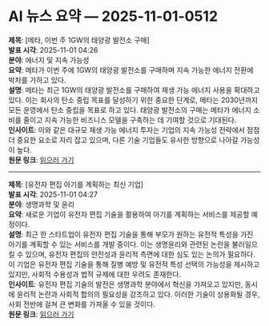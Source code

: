 # AI 뉴스 요약 — 2025-11-01-0512

**제목**: [메타, 이번 주 1GW의 태양광 발전소 구매]  
**발표 시각**: 2025-11-01 04:26  
**분야**: 에너지 및 지속 가능성  
**요약**: 메타가 이번 주에 1GW의 태양광 발전소를 구매하며 지속 가능한 에너지 전환에 박차를 가하고 있다.  
**설명**: 메타는 최근 1GW의 태양광 발전소를 구매하여 재생 가능 에너지 사용을 확대하고 있다. 이는 회사의 탄소 중립 목표를 달성하기 위한 중요한 단계로, 메타는 2030년까지 모든 운영에서 탄소 중립을 목표로 하고 있다. 태양광 발전소의 구매는 메타가 에너지 소비를 줄이고 지속 가능한 비즈니스 모델을 구축하는 데 기여할 것으로 기대된다.  
**인사이트**: 이와 같은 대규모 재생 가능 에너지 투자는 기업의 지속 가능성 전략에서 점점 더 중요한 요소로 자리 잡고 있으며, 다른 기술 기업들도 유사한 방향으로 나아갈 가능성이 높다.  
**원문 링크**: [읽으러 가기](https://techcrunch.com/2025/10/31/meta-bought-1-gw-of-solar-this-week/)

---

**제목**: [유전자 편집 아기를 계획하는 최신 기업]  
**발표 시각**: 2025-11-01 04:27  
**분야**: 생명과학 및 윤리  
**요약**: 새로운 기업이 유전자 편집 기술을 활용하여 아기를 계획하는 서비스를 제공할 예정이다.  
**설명**: 최근 한 스타트업이 유전자 편집 기술을 통해 부모가 원하는 유전적 특성을 가진 아기를 계획할 수 있는 서비스를 개발 중이다. 이는 생명윤리와 관련된 논란을 불러일으킬 수 있으며, 유전자 편집의 안전성과 윤리적 측면에 대한 심도 있는 논의가 필요하다. 이 기업은 유전자 편집 기술을 통해 질병 예방 및 유전적 특성 선택의 가능성을 제시하고 있지만, 사회적 수용성과 법적 규제에 대한 우려도 존재한다.  
**인사이트**: 유전자 편집 기술의 발전은 생명과학 분야에서 혁신을 가져오고 있지만, 동시에 윤리적 논란과 사회적 합의의 필요성을 강조하고 있다. 이러한 기술이 상용화될 경우, 사회 전반에 걸쳐 큰 변화를 가져올 수 있을 것이다.  
**원문 링크**: [읽으러 가기](https://www.technologyreview.com/2025/10/31/1127461/heres-the-latest-company-planning-for-gene-edited-babies/)